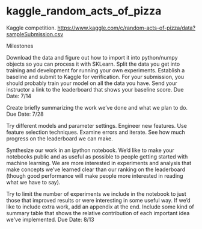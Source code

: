 # kaggle_random_acts_of_pizza
Kaggle competition.
https://www.kaggle.com/c/random-acts-of-pizza/data?sampleSubmission.csv


Milestones

Download the data and figure out how to import it into python/numpy objects so you can 
process it with SK­Learn. Split the data you get into training and development for running your 
own experiments. Establish a baseline and submit to Kaggle for verification. For your 
submission, you should probably train your model on all the data you have. Send your instructor 
a link to the leaderboard that shows your baseline score. 
Due Date: 7/14 
 
Create briefly summarizing the work we’ve done and what we plan to do. 
Due Date: 7/28 
 
Try different models and parameter settings. Engineer new features. Use 
feature selection techniques. Examine errors and iterate. See how much progress on the 
leaderboard we can make. 
 
Synthesize our work in an ipython notebook. We’d like to make your notebooks public 
and as useful as possible to people getting started with machine learning. We are more interested in 
experiments and analysis that make concepts we’ve learned clear than our ranking on the 
leaderboard (though good performance will make people more interested in reading what we 
have to say). 
 
Try to limit the number of experiments we include in the notebook to just those that improved 
results or were interesting in some useful way. If we’d like to include extra work, add an 
appendix at the end. Include some kind of summary table that shows the relative 
contribution of each important idea we've implemented. 
Due Date: 8/13 
 

